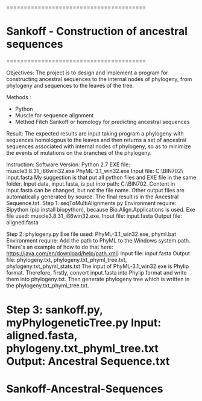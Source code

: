 

========================================
# Sankoff - Construction of ancestral sequences
========================================

Objectives: The project is to design and implement a program for constructing ancestral sequences to the internal nodes of phylogeny, from phylogeny and sequences to the leaves of the tree.

Methods : 
- Python
- Muscle for sequence alignment
- Method Fitch Sankoff or homology for predicting ancestral sequences

Result: The expected results are input taking program a phylogeny with sequences homologous to the leaves and then returns a set of ancestral sequences associated with internal nodes of phylogeny, so as to minimize the events of mutations on the branches of the phylogeny.

Instruction:
Software Version: Python 2.7
EXE file:
  muscle3.8.31_i86win32.exe
  PhyML-3.1_win32.exe
Input file: C:\BIN702\ input.fasta
My suggestion is that put all python files and EXE file in the same folder. Input data, input.fasta, is put into path: C:\BIN702. Content in input.fasta can be changed, but not the file name. Other output files are automatically generated by source. The final result is in the Ancestral Sequence.txt.
Step 1:
seqToMultiAlignments.py
Environment require: Bipython (pip install biopython), because Bio.Align.Applications is used.
Exe file used: muscle3.8.31_i86win32.exe. 
Input file: input.fasta
Output file: aligned.fasta

Step 2:
phylogeny.py
Exe file used: PhyML-3.1_win32.exe, phyml.bat 
Environment require: Add the path to PhyML to the Windows system path. There's an example of how to do that here: https://java.com/en/download/help/path.xml)
Input file: input.fasta
Output file: phylogeny.txt, phylogeny.txt_phyml_tree.txt, phylogeny.txt_phyml_stats.txt
The input of PhyML-3.1_win32.exe is Phylip format. Therefore, firstly, convert input.fasta into Phylip format and write them into phylogeny.txt. Then generate phylogeny tree which is written in the phylogeny.txt_phyml_tree.txt.

Step 3:
sankoff.py, myPhylogeneticTree.py
Input: aligned.fasta, phylogeny.txt_phyml_tree.txt
Output: Ancestral Sequence.txt
=======
# Sankoff-Ancestral-Sequences

